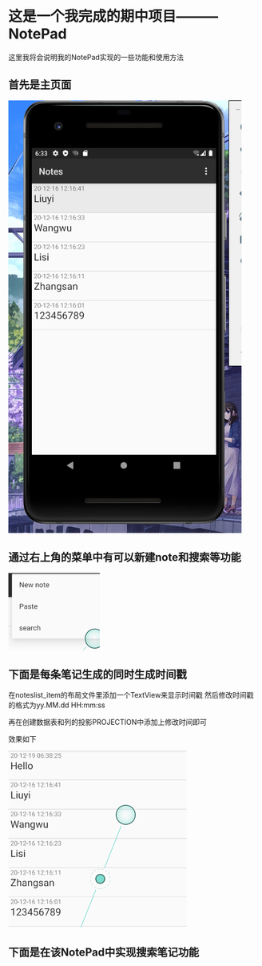 # 这是一个我完成的期中项目———NotePad
这里我将会说明我的NotePad实现的一些功能和使用方法

## 首先是主页面
![img1](https://github.com/liuyi0322/NotePad/blob/master/img/%E4%B8%BB%E9%A1%B5%E9%9D%A2.png)
## 通过右上角的菜单中有可以新建note和搜索等功能
![img2](https://github.com/liuyi0322/NotePad/blob/master/img/菜单.png)
## 下面是每条笔记生成的同时生成时间戳

在noteslist_item的布局文件里添加一个TextView来显示时间戳
<TextView
        android:id="@+id/text2"
        android:layout_width="match_parent"
        android:layout_height="wrap_content"
        android:paddingLeft="5dip"
        android:singleLine="true"
        android:gravity="center_vertical"
/>
然后修改时间戳的格式为yy.MM.dd HH:mm:ss

再在创建数据表和列的投影PROJECTION中添加上修改时间即可

效果如下

![img3](https://github.com/liuyi0322/NotePad/blob/master/img/时间戳.png)

## 下面是在该NotePad中实现搜索笔记功能





